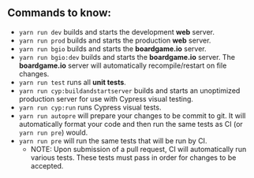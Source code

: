 ## Commands to know:

* `yarn run dev` builds and starts the development **web** server.
* `yarn run prod` builds and starts the production **web** server.
* `yarn run bgio` builds and starts the **boardgame.io** server.
* `yarn run bgio:dev` builds and starts the **boardgame.io** server.  The **boardgame.io** server will automatically recompile/restart on file changes.
* `yarn run test` runs all **unit tests**.
* `yarn run cyp:buildandstartserver` builds and starts an unoptimized production server for use with Cypress visual testing.
* `yarn run cyp:run` runs Cypress visual tests.
* `yarn run autopre` will prepare your changes to be commit to git.  It will automatically format your code and then run the same tests as CI (or `yarn run pre`) would.
* `yarn run pre` will run the same tests that will be run by CI.
  * NOTE: Upon submission of a pull request, CI will automatically run various tests.  These tests must pass in order for changes to be accepted.

